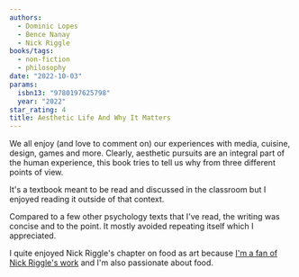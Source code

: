 ```yaml
---
authors:
  - Dominic Lopes
  - Bence Nanay
  - Nick Riggle
books/tags:
  - non-fiction
  - philosophy
date: "2022-10-03"
params:
  isbn13: "9780197625798"
  year: "2022"
star_rating: 4
title: Aesthetic Life And Why It Matters
---
```


We all enjoy (and love to comment on) our experiences with media, cuisine, design, games and more. Clearly, aesthetic pursuits are an integral part of the human experience, this book tries to tell us why from three different points of view.

<!--more-->

It's a textbook meant to be read and discussed in the classroom but I enjoyed reading it outside of that context.

Compared to a few other psychology texts that I've read, the writing was concise and to the point. It mostly avoided repeating itself which I appreciated.

I quite enjoyed Nick Riggle's chapter on food as art because [I'm a fan of Nick Riggle's work](/books/2022-08-19/) and I'm also passionate about food.

